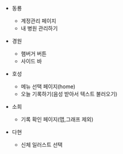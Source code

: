 - 동룡
  - 계정관리 페이지
  - 내 병원 관리하기
- 경원
  - 햄버거 버튼
  - 사이드 바
- 호성
  - 메뉴 선택 페이지(home)
  - 오늘 기록하기(음성 받아서 텍스트 불러오기)
  <!-- - 카카오 맵 -->
- 소희
  - 기록 확인 페이지(맵,그래프 제외)

- 다현
  - 신체 일러스트 선택
